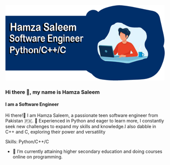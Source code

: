 ![Software Engineer](https://github.com/HamzaFiverPro/HamzaFiverPro/blob/main/Untitled-1.png?raw=true)

### Hi there 👋, my name is Hamza Saleem
#### I am a Software Engineer

Hi there!👋 I am Hamza Saleem, a passionate teen software engineer from Pakistan 🇵🇰.
🚀 Experienced in Python and eager to learn more, I constantly seek new challenges to expand my skills and knowledge.I also dabble in C++ and C, exploring their power and versatility


Skills: Python/C++/C

- 🔭 I’m currently attaining higher secondary education and doing courses online on programming. 




